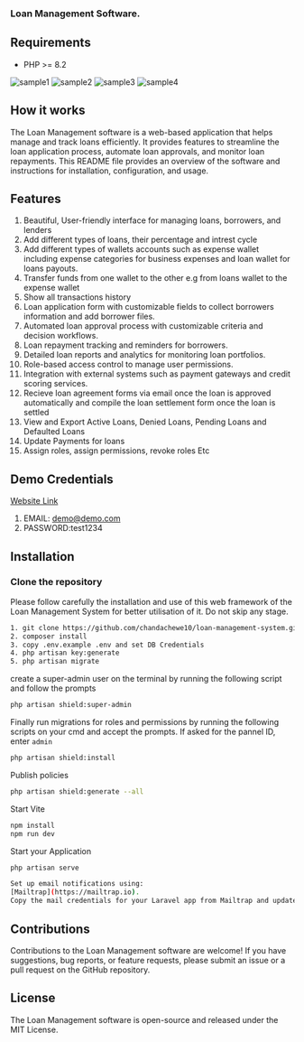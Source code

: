 
### Loan Management Software.

## Requirements

- PHP >= 8.2

![sample1](https://github.com/user-attachments/assets/f57b4435-24a4-467d-9518-d8397b2e81ce)
![sample2](https://github.com/user-attachments/assets/84e6a945-e47b-49a9-a950-660ecba8ced5)
![sample3](https://github.com/user-attachments/assets/0e3bbcb2-d370-481d-b47b-e22b7c0addd1)
![sample4](https://github.com/user-attachments/assets/3bd6032a-a62e-4469-94ff-74a7bfc1058d)


## How it works

The Loan Management software is a web-based application that helps manage and track loans efficiently. It provides features to streamline the loan application process, automate loan approvals, and monitor loan repayments. This README file provides an overview of the software and instructions for installation, configuration, and usage.


## Features

1. Beautiful, User-friendly interface for managing loans, borrowers, and lenders
2. Add different types of loans, their percentage and intrest cycle 
3. Add different types of wallets accounts such as expense wallet including expense categories for business expenses and loan wallet for loans payouts. 
4. Transfer funds from one wallet to the other e.g from loans wallet to the expense wallet
5. Show all transactions history  
6. Loan application form with customizable fields to collect borrowers information and add borrower files.
7. Automated loan approval process with customizable criteria and decision workflows.
8. Loan repayment tracking and reminders for borrowers.
9. Detailed loan reports and analytics for monitoring loan portfolios.
10. Role-based access control to manage user permissions.
11. Integration with external systems such as payment gateways and credit scoring services.
12. Recieve loan agreement forms via email once the loan is approved automatically and compile the loan settlement form once the loan is settled
13. View and Export Active Loans, Denied Loans, Pending Loans and Defaulted Loans
14. Update Payments for loans
15. Assign roles, assign permissions, revoke roles Etc 


## Demo Credentials

[Website Link](https://lendfy.swift-sms.net/)

1. EMAIL: demo@demo.com
2. PASSWORD:test1234



## Installation

### Clone the repository
Please follow carefully the installation and use of this web framework of the Loan Management System for better utilisation of it. Do not skip any stage.

```bash
1. git clone https://github.com/chandachewe10/loan-management-system.git
2. composer install
3. copy .env.example .env and set DB Credentials
4. php artisan key:generate
5. php artisan migrate 

```
 
create a super-admin user on the terminal by running the following script and follow the prompts

```bash
php artisan shield:super-admin
```

Finally run migrations for roles and permissions by running the following scripts on your cmd and accept the prompts.
If asked for the pannel ID, enter `admin`

```bash
php artisan shield:install
```

Publish policies

```bash
php artisan shield:generate --all
```

Start Vite

```bash
npm install
npm run dev
```

Start your Application 

```bash
php artisan serve
```

```bash
Set up email notifications using:
[Mailtrap](https://mailtrap.io). 
Copy the mail credentials for your Laravel app from Mailtrap and update the corresponding settings in your `.env` file.
```


## Contributions
Contributions to the Loan Management software are welcome! If you have suggestions, bug reports, or feature requests, please submit an issue or a pull request on the GitHub repository.

## License
The Loan Management software is open-source and released under the MIT License.


